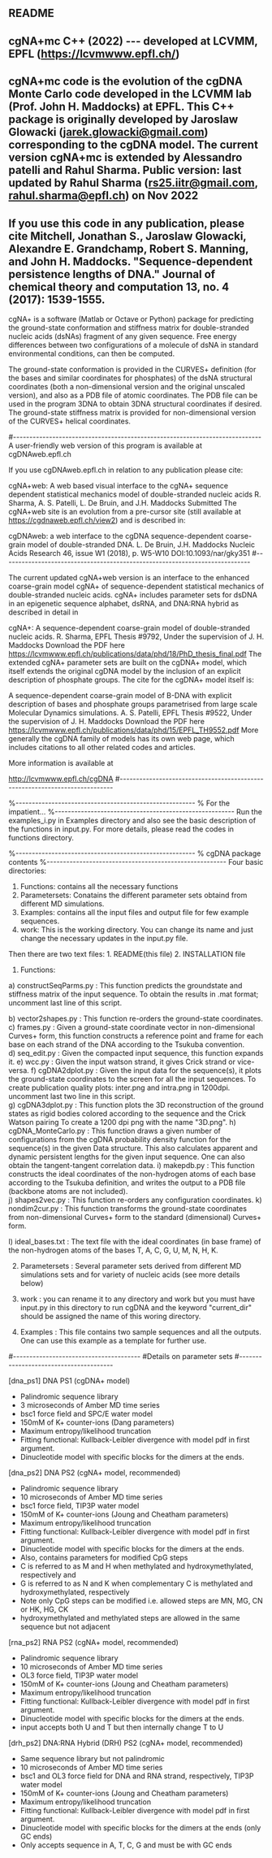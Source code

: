README
-------------------------------------------------------
 cgNA+mc C++ (2022) --- developed at LCVMM, EPFL (https://lcvmwww.epfl.ch/)
-------------------------------------------------------  
cgNA+mc code is the evolution of the cgDNA Monte Carlo code developed in the LCVMM lab (Prof. John H. Maddocks) at EPFL.
This C++ package is originally developed by Jaroslaw Glowacki (jarek.glowacki@gmail.com) corresponding to the cgDNA model.
The current version cgNA+mc is extended by Alessandro patelli and Rahul Sharma.
Public version: last updated by Rahul Sharma (rs25.iitr@gmail.com, rahul.sharma@epfl.ch) on Nov 2022
-------------------------------------------------------
If you use this code in any publication, please cite
Mitchell, Jonathan S., Jaroslaw Glowacki, Alexandre E. Grandchamp, Robert S. Manning, and John H. Maddocks. "Sequence-dependent persistence lengths of DNA." Journal of chemical theory and computation 13, no. 4 (2017): 1539-1555.
------------------------------------------------------- 


cgNA+ is a software (Matlab or Octave or Python) package for
predicting the ground-state conformation and stiffness
matrix for double-stranded nucleic acids (dsNAs) fragment of any given sequence.
Free energy differences between two configurations of a
molecule of dsNA in standard environmental conditions, can then be computed.

The ground-state conformation is provided in the CURVES+
definition (for the bases and similar coordinates for phosphates) 
of the dsNA structural coordinates (both a
non-dimensional version and the original unscaled version),
and also as a PDB file of atomic coordinates. The PDB file
can be used in the program 3DNA to obtain 3DNA structural
coordinates if desired. The ground-state stiffness matrix
is provided for non-dimensional version of the CURVES+ helical coordinates.

#----------------------------------------------------------------------------
A user-friendly web version of this program is available at cgDNAweb.epfl.ch

If you use cgDNAweb.epfl.ch in relation to any publication please cite:

cgNA+web: A web based visual interface to the cgNA+ sequence dependent statistical mechanics model of double-stranded nucleic acids
R. Sharma, A. S. Patelli, L. De Bruin, and J.H. Maddocks
Submitted
The cgNA+web site is an evolution from a pre-cursor site (still available at https://cgdnaweb.epfl.ch/view2) and is described in:

cgDNAweb: a web interface to the cgDNA sequence-dependent coarse-grain model of double-stranded DNA.
L. De Bruin, J.H. Maddocks
Nucleic Acids Research 46, issue W1 (2018), p. W5-W10
DOI:10.1093/nar/gky351
#----------------------------------------------------------------------------

The current updated cgNA+web version is an interface to the enhanced coarse-grain model cgNA+ of sequence-dependent statistical mechanics of double-stranded nucleic acids. cgNA+ includes parameter sets for dsDNA in an epigenetic sequence alphabet, dsRNA, and DNA:RNA hybrid as described in detail in

cgNA+: A sequence-dependent coarse-grain model of double-stranded nucleic acids.
R. Sharma, EPFL Thesis #9792, Under the supervision of J. H. Maddocks
Download the PDF here https://lcvmwww.epfl.ch/publications/data/phd/18/PhD_thesis_final.pdf
The extended cgNA+ parameter sets are built on the cgDNA+ model, which itself extends the original cgDNA model by the inclusion of an explicit description of phosphate groups. The cite for the cgDNA+ model itself is:

A sequence-dependent coarse-grain model of B-DNA with explicit description of bases and phosphate groups parametrised from large scale Molecular Dynamics simulations.
A. S. Patelli, EPFL Thesis #9522, Under the supervision of J. H. Maddocks
Download the PDF here https://lcvmwww.epfl.ch/publications/data/phd/15/EPFL_TH9552.pdf
More generally the cgDNA family of models has its own web page, which includes citations to all other related codes and articles.

More information is available at

http://lcvmwww.epfl.ch/cgDNA
#----------------------------------------------------------------------------


%-------------------------------------------------------
% For the impatient...
%-------------------------------------------------------
Run the examples_i.py in Examples directory and also see the basic description of the functions in input.py. 
For more details, please read the codes in functions directory. 

%-------------------------------------------------------
% cgDNA package contents
%-------------------------------------------------------
Four basic directories:
1. Functions: contains all the necessary functions
2. Parametersets: Conatains the different parameter sets obtaind from different MD simulations. 
3. Examples: contains all the input files and output file for few example sequences. 
4. work: This is the working directory. You can change its name and just change the necessary 
	 updates in the input.py file. 

Then there are two text files: 1. README(this file) 2. INSTALLATION file 

1. Functions: 

a) constructSeqParms.py : This function predicts the groundstate and stiffness matrix of the input sequence. 
			  To obtain the results in .mat format; uncomment last line of this script.
			  
b) vector2shapes.py     : This function re-orders the ground-state coordinates.
c) frames.py		: Given a ground-state coordinate vector in non-dimensional Curves+ form, this 
                          function constructs a reference point and frame for each base on each strand of 
		          the DNA according to the Tsukuba convention.    
d) seq_edit.py  	: Given the compacted input sequence, this function expands it. 
e) wcc.py 		: Given the input watson strand, it gives Crick strand or vice-versa. 
f) cgDNA2dplot.py       : Given the input data for the sequence(s), it plots the ground-state 
			  coordinates to the screen for all the input sequences. 
			  To create publication quality plots: inter.png and intra.png in 1200dpi.
				uncomment last two line in this script.  
g) cgDNA3dplot.py	: This function plots the 3D reconstruction of the ground states as rigid
 			  bodies colored according to the sequence and the Crick Watson pairing
			  To create a 1200 dpi png with the name "3D.png".
h) cgDNA_MonteCarlo.py  : This function draws a given number of configurations from the cgDNA probability 
			  density function for the sequence(s) in the given Data structure.
			  This also calculates apparent and dynamic persistent lengths for the given input
			  sequence. One can also obtain the tangent-tangent correlation data. 
i) makepdb.py           : This function constructs the ideal coordinates of the non-hydrogen atoms of each 
			  base according to the Tsukuba definition, and writes the output to a PDB file 
			  (backbone atoms are not included).  
j) shapes2vec.py        : This function re-orders any configuration coordinates.
k) nondim2cur.py        : This function transforms the ground-state coordinates from non-dimensional 
			  Curves+ form to the standard (dimensional) Curves+ form.

l) ideal_bases.txt      : The text file with the ideal coordinates (in base frame) of the non-hydrogen 
			  atoms of the bases T, A, C, G, U, M, N, H, K.

2. Parametersets	: Several parameter sets derived from different MD simulations sets and for variety of nucleic acids (see more details below)

3. work   		: you can rename it to any directory and work but you must have input.py in this 
			  directory to run cgDNA and the keyword "current_dir" should be assigned the name
			  of this woring directory. 
4. Examples		: This file contains two sample sequences and all the outputs. One can use this 
			  example as a template for further use. 



#---------------------------------------
#Details on parameter sets
#---------------------------------------

[dna_ps1] DNA PS1 (cgDNA+ model)
- Palindromic sequence library
- 3 microseconds of Amber MD time series
- bsc1 force field and SPC/E water model
- 150mM of K+ counter-ions (Dang parameters)
- Maximum entropy/likelihood truncation
- Fitting functional: Kullback-Leibler divergence with model pdf in first argument.
- Dinucleotide model with specific blocks for the dimers at the ends.

[dna_ps2] DNA PS2 (cgNA+ model, recommended)
- Palindromic sequence library
- 10 microseconds of Amber MD time series
- bsc1 force field, TIP3P water model
- 150mM of K+ counter-ions (Joung and Cheatham parameters)
- Maximum entropy/likelihood truncation
- Fitting functional: Kullback-Leibler divergence with model pdf in first argument.
- Dinucleotide model with specific blocks for the dimers at the ends.
- Also, contains parameters for modified CpG steps
- C is referred to as M and H when methylated and hydroxymethylated, respectively and
- G is referred to as N and K when complementary C is methylated and hydroxymethylated, respectively
- Note only CpG steps can be modified i.e. allowed steps are MN, MG, CN or HK, HG, CK 
- hydroxymethylated and methylated steps are allowed in the same sequence but not adjacent

[rna_ps2] RNA PS2 (cgNA+ model, recommended)
- Palindromic sequence library
- 10 microseconds of Amber MD time series
- OL3 force field, TIP3P water model
- 150mM of K+ counter-ions (Joung and Cheatham parameters)
- Maximum entropy/likelihood truncation
- Fitting functional: Kullback-Leibler divergence with model pdf in first argument.
- Dinucleotide model with specific blocks for the dimers at the ends.
- input accepts both U and T but then internally change T to U

[drh_ps2] DNA:RNA Hybrid (DRH) PS2 (cgNA+ model, recommended)
- Same sequence library but not palindromic
- 10 microseconds of Amber MD time series
- bsc1 and OL3 force field for DNA and RNA strand, respectively, TIP3P water model
- 150mM of K+ counter-ions (Joung and Cheatham parameters)
- Maximum entropy/likelihood truncation
- Fitting functional: Kullback-Leibler divergence with model pdf in first argument.
- Dinucleotide model with specific blocks for the dimers at the ends (only GC ends)
- Only accepts sequence in A, T, C, G and must be with GC ends

